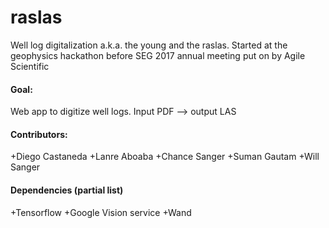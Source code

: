 # raslas
Well log digitalization
a.k.a. the young and the raslas. Started at the geophysics hackathon before SEG 2017 annual meeting
put on by Agile Scientific

#### Goal:
Web app to digitize well logs.
Input PDF --> output LAS

#### Contributors:
+Diego Castaneda
+Lanre Aboaba
+Chance Sanger
+Suman Gautam
+Will Sanger

#### Dependencies (partial list)
+Tensorflow
+Google Vision service
+Wand
